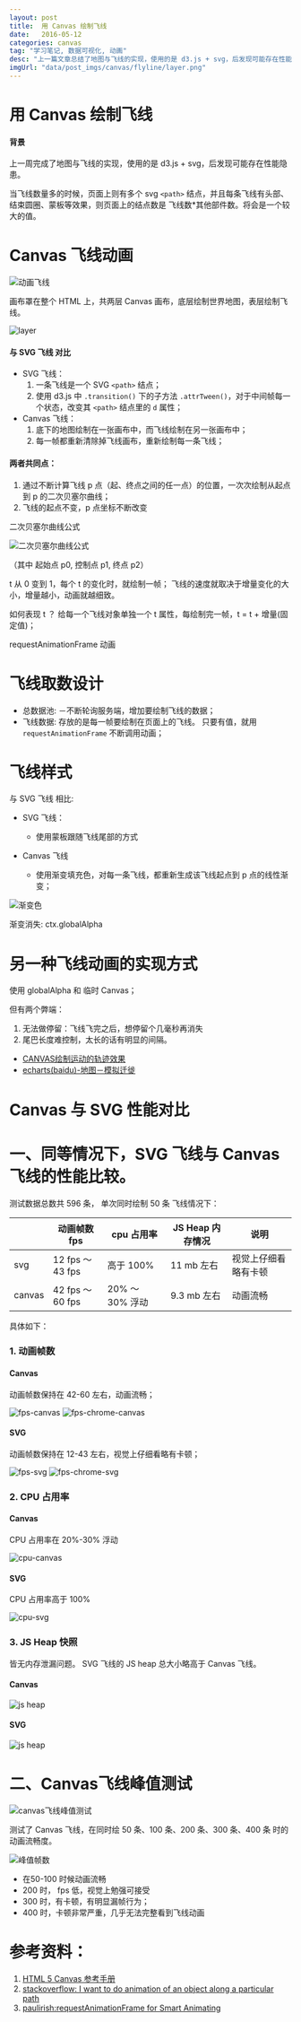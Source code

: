 ```yaml
---
layout: post
title:  用 Canvas 绘制飞线
date:   2016-05-12
categories: canvas
tag: "学习笔记, 数据可视化, 动画"
desc: "上一篇文章总结了地图与飞线的实现，使用的是 d3.js + svg，后发现可能存在性能隐患。这次来探讨一下用canvas如何绘制飞线。"
imgUrl: "data/post_imgs/canvas/flyline/layer.png"
---
```

 
 
用 Canvas 绘制飞线
===================
 
#### 背景
 
上一周完成了地图与飞线的实现，使用的是 d3.js + svg，后发现可能存在性能隐患。
 
当飞线数量多的时候，页面上则有多个 svg `<path>` 结点，并且每条飞线有头部、结束圆圈、蒙板等效果，则页面上的结点数是 飞线数*其他部件数。将会是一个较大的值。
 
 
Canvas 飞线动画
======================
 
![动画飞线](/data/post_imgs/canvas/flyline/canvas-flyline.gif)
 
 
画布罩在整个 HTML 上，共两层 Canvas 画布，底层绘制世界地图，表层绘制飞线。
 
![layer](/data/post_imgs/canvas/flyline/layer.png)
 
 
#### 与 SVG 飞线 对比
 
- SVG 飞线：
    1. 一条飞线是一个 SVG `<path>` 结点；
    2. 使用 d3.js 中   `.transition()` 下的子方法 `.attrTween()`，对于中间帧每一个状态，改变其 `<path>` 结点里的 `d` 属性；
- Canvas 飞线：
    1. 底下的地图绘制在一张画布中，而飞线绘制在另一张画布中；
    2. 每一帧都重新清除掉飞线画布，重新绘制每一条飞线；
 
#### 两者共同点：
 
1. 通过不断计算飞线 p 点（起、终点之间的任一点）的位置，一次次绘制从起点到 p 的二次贝塞尔曲线；
2. 飞线的起点不变，p 点坐标不断改变
 
二次贝塞尔曲线公式
 
![二次贝塞尔曲线公式](/data/post_imgs/canvas/flyline/二次贝塞尔曲线公式.png)
 
（其中 起始点 p0, 控制点 p1, 终点 p2）
 
t 从 0 变到 1，每个 t 的变化时，就绘制一帧；
飞线的速度就取决于增量变化的大小，增量越小，动画就越细致。
 
如何表现 t ？
给每一个飞线对象单独一个 t 属性，每绘制完一帧，t = t + 增量(固定值)；
 
 
 
requestAnimationFrame 动画
 
 
飞线取数设计
======================
 
- 总数据池: －不断轮询服务端，增加要绘制飞线的数据；
- 飞线数据: 存放的是每一帧要绘制在页面上的飞线。 只要有值，就用 `requestAnimationFrame` 不断调用动画；
 
 
飞线样式
=======================
 
与 SVG 飞线 相比:
 
- SVG 飞线：
    - 使用蒙板跟随飞线尾部的方式
 
- Canvas 飞线
 
    - 使用渐变填充色，对每一条飞线，都重新生成该飞线起点到 p 点的线性渐变；
 
![渐变色](/data/post_imgs/canvas/flyline/渐变色.png)
 
渐变消失: ctx.globalAlpha
 
 
另一种飞线动画的实现方式
========================
使用 globalAlpha 和 临时 Canvas；
 
但有两个弊端：
 
1. 无法做停留：飞线飞完之后，想停留个几毫秒再消失
2. 尾巴长度难控制，太长的话有明显的间隔。
 
- [CANVAS绘制运动的轨迹效果  ](http://nikai.us/weblog/canvas-movecircle/)
- [echarts(baidu)-地图－模拟迁徙](http://echarts.baidu.com/demo.html#geo-lines)
 
 
 
Canvas 与 SVG 性能对比
==================
 
# 一、同等情况下，SVG 飞线与 Canvas飞线的性能比较。
 
测试数据总数共 596 条， 单次同时绘制 50 条 飞线情况下：
 
|        |动画帧数 fps       | cpu 占用率      | JS Heap 内存情况 | 说明| 
|------- |------------------|----------------| ----------------| ------------|
| svg    | 12 fps ～ 43 fps | 高于 100%       | 11 mb 左右      | 视觉上仔细看略有卡顿| 
| canvas | 42 fps ～ 60 fps | 20% ～ 30% 浮动  | 9.3 mb 左右       | 动画流畅|
 
 
具体如下：
 
### 1. 动画帧数
 
#### Canvas
 
动画帧数保持在 42-60 左右，动画流畅；
 
![fps-canvas](/data/post_imgs/canvas/performance/fps-canvas.png)
![fps-chrome-canvas](/data/post_imgs/canvas/performance/fps-chrome-canvas.png)
 
#### SVG
 
动画帧数保持在 12-43 左右，视觉上仔细看略有卡顿；
 
![fps-svg](/data/post_imgs/canvas/performance/fps-svg.png)
![fps-chrome-svg](/data/post_imgs/canvas/performance/fps-chrome-svg.png)
 
### 2. CPU 占用率
 
#### Canvas
 
CPU 占用率在 20%-30% 浮动
 
![cpu-canvas](/data/post_imgs/canvas/performance/cpu-canvas.png)
 
#### SVG
 
CPU 占用率高于 100%
 
![cpu-svg](/data/post_imgs/canvas/performance/cpu-svg.png)
 
 
### 3. JS Heap 快照
 
皆无内存泄漏问题。 SVG 飞线的 JS heap 总大小略高于 Canvas 飞线。
 
#### Canvas
 
![js heap](/data/post_imgs/canvas/performance/heap_snapshot_canvas.png)
 
#### SVG
 
![js heap](/data/post_imgs/canvas/performance/heap_snapshot_svg.png)
 
 
# 二、Canvas飞线峰值测试
 
![canvas飞线峰值测试](/data/post_imgs/canvas/performance/测试峰值.png)
 
测试了 Canvas 飞线，在同时绘 50 条、100 条、200 条、300 条、400 条 时的动画流畅度。
 
![峰值帧数](/data/post_imgs/canvas/performance/峰值帧数.png)
 
- 在50-100 时候动画流畅
- 200 时， fps 低，视觉上勉强可接受
- 300 时，有卡顿，有明显漏帧行为；
- 400 时，卡顿非常严重，几乎无法完整看到飞线动画
 
 
参考资料：
==============
 
1. [HTML 5 Canvas 参考手册](http://www.w3school.com.cn/tags/html_ref_canvas.asp)
2. [stackoverflow: I want to do animation of an object along a particular path](http://stackoverflow.com/questions/17083580/i-want-to-do-animation-of-an-object-along-a-particular-path)
3. [paulirish:requestAnimationFrame for Smart Animating](http://www.paulirish.com/2011/requestanimationframe-for-smart-animating/)